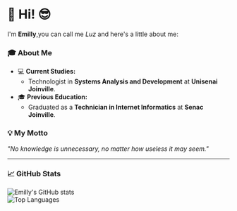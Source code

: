 # 👋 Hi! 😎

I'm **Emilly**,you can call me *Luz* and here's a little about me:  

### 🎓 About Me  
- 💻 **Current Studies:**  
  - Technologist in **Systems Analysis and Development** at **Unisenai Joinville**.  
- 🎓 **Previous Education:**  
  - Graduated as a **Technician in Internet Informatics** at **Senac Joinville**.  

### 💡 My Motto  
*"No knowledge is unnecessary, no matter how useless it may seem."*  

---

### 📈 GitHub Stats  
![Emilly's GitHub stats](https://github-readme-stats.vercel.app/api?username=Emilly12321&show_icons=true&theme=radical)  
![Top Languages](https://github-readme-stats.vercel.app/api/top-langs/?username=Emilly12321&layout=compact&theme=radical)  
